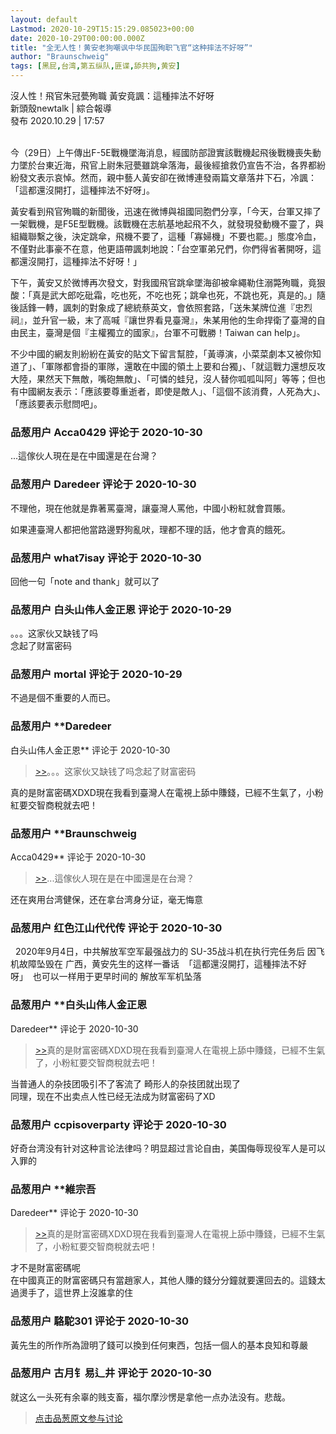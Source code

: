```yaml
---
layout: default
Lastmod: 2020-10-29T15:15:29.085023+00:00
date: 2020-10-29T00:00:00.000Z
title: "全无人性！黄安老狗嘲讽中华民国殉职飞官“这种摔法不好呀”"
author: "Braunschweig"
tags: [黑屁,台湾,第五纵队,匪谍,舔共狗,黄安]
---
```


沒人性！飛官朱冠甍殉職 黃安竟諷：這種摔法不好呀  
新頭殼newtalk | 綜合報導  
發布 2020.10.29 | 17:57  
     
  
今（29日）上午傳出F-5E戰機墜海消息，經國防部證實該戰機起飛後戰機喪失動力墜於台東近海，飛官上尉朱冠甍雖跳傘落海，最後經搶救仍宣告不治，各界都紛紛發文表示哀悼。然而，親中藝人黃安卻在微博連發兩篇文章落井下石，冷諷：「這都還沒開打，這種摔法不好呀」。  
  
黃安看到飛官殉職的新聞後，迅速在微博與祖國同胞們分享，「今天，台軍又摔了一架戰機，是F5E型戰機。該戰機在志航基地起飛不久，就發現發動機不靈了，與組織聯繫之後，決定跳傘，飛機不要了，這種「寡婦機」不要也罷。」態度冷血，不僅對此事豪不在意，他更語帶諷刺地說：「台空軍弟兄們，你們得省著開呀，這都還沒開打，這種摔法不好呀！」  
  
下午，黃安又於微博再次發文，對我國飛官跳傘墜海卻被傘繩勒住溺斃殉職，竟狠酸：「真是武大郎吃砒霜，吃也死，不吃也死；跳傘也死，不跳也死，真是的。」隨後話鋒一轉，諷刺的對象成了總統蔡英文，會依照套路，「送朱某牌位進『忠烈祠』，並升官一級，末了高喊『讓世界看見臺灣』，朱某用他的生命捍衛了臺灣的自由民主，臺灣是個『主權獨立的國家』，台軍不可戰勝！Taiwan can help」。  
  
不少中國的網友則紛紛在黃安的貼文下留言幫腔，「黃導演，小菜菜劇本又被你知道了」、「軍隊都會掛的軍隊，還敢在中國的領土上要和台獨」、「就這戰力還想反攻大陸，果然天下無敵，嘴砲無敵」、「可憐的蛙兒，沒人替你呱呱叫阿」等等；但也有中國網友表示：「應該要尊重逝者，即使是敵人」、「這個不該消費，人死為大」、「應該要表示慰問吧」。

            
### 品葱用户 **Acca0429** 评论于 2020-10-30
        
...這傢伙人現在是在中國還是在台灣？
        


            
### 品葱用户 **Daredeer** 评论于 2020-10-30
        
不理他，現在他就是靠著罵臺灣，讓臺灣人罵他，中國小粉紅就會買賬。  
  
如果連臺灣人都把他當路邊野狗亂吠，理都不理的話，他才會真的餓死。
        


            
### 品葱用户 **what7isay** 评论于 2020-10-30
        
回他一句「note and thank」就可以了
        


            
### 品葱用户 **白头山伟人金正恩** 评论于 2020-10-29
        
。。。这家伙又缺钱了吗  
念起了财富密码
        


            
### 品葱用户 **mortal** 评论于 2020-10-29
        
不過是個不重要的人而已。
        


            
### 品葱用户 **Daredeer 
白头山伟人金正恩** 评论于 2020-10-30
        
> [\>>]( "/article/item_id-527578#")。。。这家伙又缺钱了吗念起了财富密码

  
  
真的是財富密碼XDXD現在我看到臺灣人在電視上舔中賺錢，已經不生氣了，小粉紅要交智商稅就去吧！
        


            
### 品葱用户 **Braunschweig 
Acca0429** 评论于 2020-10-30
        
> [\>>]( "/article/item_id-527569#")...這傢伙人現在是在中國還是在台灣？

  
  
还在爽用台湾健保，还在拿台湾身分证，毫无悔意
        


            
### 品葱用户 **红色江山代代传** 评论于 2020-10-30
        
  2020年9月4日，中共解放军空军最强战力的 SU-35战斗机在执行完任务后 因飞机故障坠毁在 广西，黄安先生的这样一番话  「這都還沒開打，這種摔法不好呀」  也可以一样用于更早时间的 解放军军机坠落
        


            
### 品葱用户 **白头山伟人金正恩 
Daredeer** 评论于 2020-10-30
        
> [\>>]( "/article/item_id-527583#")真的是財富密碼XDXD現在我看到臺灣人在電視上舔中賺錢，已經不生氣了，小粉紅要交智商稅就去吧！

  
当普通人的杂技团吸引不了客流了 畸形人的杂技团就出现了  
同理，现在不出卖点人性已经无法成为财富密码了XD
        


            
### 品葱用户 **ccpisoverparty** 评论于 2020-10-30
        
好奇台湾没有针对这种言论法律吗？明显超过言论自由，美国侮辱现役军人是可以入罪的
        


            
### 品葱用户 **維宗吾 
Daredeer** 评论于 2020-10-30
        
> [\>>]( "/article/item_id-527583#")真的是財富密碼XDXD現在我看到臺灣人在電視上舔中賺錢，已經不生氣了，小粉紅要交智商稅就去吧！

  
才不是財富密碼呢  
在中國真正的財富密碼只有當趙家人，其他人賺的錢分分鐘就要還回去的。這錢太過燙手了，這世界上沒誰拿的住
        


            
### 品葱用户 **駱駝301** 评论于 2020-10-30
        
黃先生的所作所為證明了錢可以換到任何東西，包括一個人的基本良知和尊嚴
        


            
### 品葱用户 **古月钅易辶井** 评论于 2020-10-30
        
就这么一头死有余辜的贱支畜，福尔摩沙愣是拿他一点办法没有。悲哉。
        






> [点击品葱原文参与讨论](https://pincong.rocks/article/25634)

